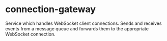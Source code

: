 # connection-gateway
Service which handles WebSocket client connections. Sends and receives events from a message queue and forwards them to the appropriate WebSocket connection.
